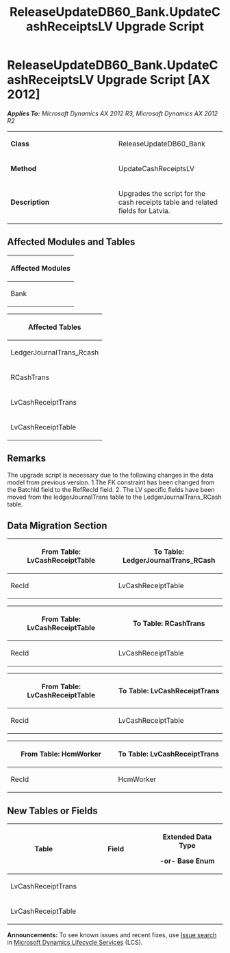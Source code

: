 ﻿---
title: ReleaseUpdateDB60_Bank.UpdateCashReceiptsLV Upgrade Script
TOCTitle: ReleaseUpdateDB60_Bank.UpdateCashReceiptsLV Upgrade Script
ms:assetid: d8937fee-8ff6-f110-6c79-2d31fcf13cba
ms:mtpsurl: https://msdn.microsoft.com/en-us/library/JJ687098(v=AX.60)
ms:contentKeyID: 49711546
ms.date: 05/18/2015
mtps_version: v=AX.60
---

# ReleaseUpdateDB60\_Bank.UpdateCashReceiptsLV Upgrade Script [AX 2012]


_**Applies To:** Microsoft Dynamics AX 2012 R3, Microsoft Dynamics AX 2012 R2_

<table>
<colgroup>
<col style="width: 50%" />
<col style="width: 50%" />
</colgroup>
<tbody>
<tr class="odd">
<td><p><strong>Class</strong></p></td>
<td><p>ReleaseUpdateDB60_Bank</p></td>
</tr>
<tr class="even">
<td><p><strong>Method</strong></p></td>
<td><p>UpdateCashReceiptsLV</p></td>
</tr>
<tr class="odd">
<td><p><strong>Description</strong></p></td>
<td><p>Upgrades the script for the cash receipts table and related fields for Latvia.</p></td>
</tr>
</tbody>
</table>


## Affected Modules and Tables

<table>
<colgroup>
<col style="width: 100%" />
</colgroup>
<thead>
<tr class="header">
<th><p>Affected Modules</p></th>
</tr>
</thead>
<tbody>
<tr class="odd">
<td><p>Bank</p></td>
</tr>
</tbody>
</table>


<table>
<colgroup>
<col style="width: 100%" />
</colgroup>
<thead>
<tr class="header">
<th><p>Affected Tables</p></th>
</tr>
</thead>
<tbody>
<tr class="odd">
<td><p>LedgerJournalTrans_Rcash</p></td>
</tr>
<tr class="even">
<td><p>RCashTrans</p></td>
</tr>
<tr class="odd">
<td><p>LvCashReceiptTrans</p></td>
</tr>
<tr class="even">
<td><p>LvCashReceiptTable</p></td>
</tr>
</tbody>
</table>


## Remarks

The upgrade script is necessary due to the following changes in the data model from previous version. 1.The FK constraint has been changed from the BatchId field to the RefRecId field. 2. The LV specific fields have been moved from the ledgerJournalTrans table to the LedgerJournalTrans\_RCash table.

## Data Migration Section

<table>
<colgroup>
<col style="width: 50%" />
<col style="width: 50%" />
</colgroup>
<thead>
<tr class="header">
<th><p>From Table: LvCashReceiptTable</p></th>
<th><p>To Table: LedgerJournalTrans_RCash</p></th>
</tr>
</thead>
<tbody>
<tr class="odd">
<td><p>RecId</p></td>
<td><p>LvCashReceiptTable</p></td>
</tr>
</tbody>
</table>


<table>
<colgroup>
<col style="width: 50%" />
<col style="width: 50%" />
</colgroup>
<thead>
<tr class="header">
<th><p>From Table: LvCashReceiptTable</p></th>
<th><p>To Table: RCashTrans</p></th>
</tr>
</thead>
<tbody>
<tr class="odd">
<td><p>RecId</p></td>
<td><p>LvCashReceiptTable</p></td>
</tr>
</tbody>
</table>


<table>
<colgroup>
<col style="width: 50%" />
<col style="width: 50%" />
</colgroup>
<thead>
<tr class="header">
<th><p>From Table: LvCashReceiptTable</p></th>
<th><p>To Table: LvCashReceiptTrans</p></th>
</tr>
</thead>
<tbody>
<tr class="odd">
<td><p>Recid</p></td>
<td><p>LvCashReceiptTable</p></td>
</tr>
</tbody>
</table>


<table>
<colgroup>
<col style="width: 50%" />
<col style="width: 50%" />
</colgroup>
<thead>
<tr class="header">
<th><p>From Table: HcmWorker</p></th>
<th><p>To Table: LvCashReceiptTrans</p></th>
</tr>
</thead>
<tbody>
<tr class="odd">
<td><p>RecId</p></td>
<td><p>HcmWorker</p></td>
</tr>
</tbody>
</table>


## New Tables or Fields

<table>
<colgroup>
<col style="width: 33%" />
<col style="width: 33%" />
<col style="width: 33%" />
</colgroup>
<thead>
<tr class="header">
<th><p>Table</p></th>
<th><p>Field</p></th>
<th><p>Extended Data Type</p>
<p>-or- Base Enum</p></th>
</tr>
</thead>
<tbody>
<tr class="odd">
<td><p>LvCashReceiptTrans</p></td>
<td><p></p></td>
<td><p></p></td>
</tr>
<tr class="even">
<td><p>LvCashReceiptTable</p></td>
<td><p></p></td>
<td><p></p></td>
</tr>
</tbody>
</table>

  
**Announcements:** To see known issues and recent fixes, use [Issue search](http://go.microsoft.com/fwlink/?linkid=389258) in [Microsoft Dynamics Lifecycle Services](http://go.microsoft.com/fwlink/?linkid=306505) (LCS).

